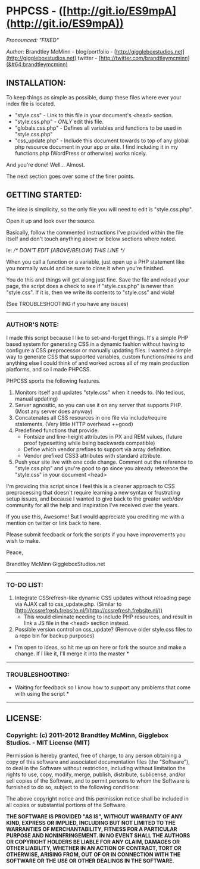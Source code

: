 # PHPCSS - ([http://git.io/ES9mpA](http://git.io/ES9mpA))

*Pronounced: "FIXED"*

*Author:* Brandtley McMinn -
blog/portfolio - [http://giggleboxstudios.net](http://giggleboxstudios.net)
twitter - [http://twitter.com/brandtleymcminn](&#64;brandtleymcminn)


## INSTALLATION:
To keep things as simple as possible, dump these files where ever your index file is located.

+ "style.css" - Link to this file in your document's &lt;head&gt; section.
+ "style.css.php" - *ONLY* edit this file.
+ "globals.css.php" - Defines all variables and functions to be used in "style.css.php"
+ "css_update.php" - Include this document towards to top of any global php resource document in your app or site. I find including it in my functions.php (WordPress or otherwise) works nicely.

And you're done! Well... Almost.

The next section goes over some of the finer points.


## GETTING STARTED:
The idea is simplicity, so the only file you will need to edit is "style.css.php".

Open it up and look over the source.

Basically, follow the commented instructions I've provided within the file itself and don't touch anything above or below sections where noted.

ie: _/* DON'T EDIT [ABOVE/BELOW] THIS LINE */_

When you call a function or a variable, just open up a PHP statement like you normally would and be sure to close it when you're finished.

You do this and things will get along just fine. Save the file and reload your page, the script does a check to see if "style.css.php" is newer than "style.css". If it is, then we write its contents to "style.css" and viola!

(See TROUBLESHOOTING if you have any issues)


- - -


### AUTHOR'S NOTE:
I made this script because I like to set-and-forget things. It's a simple PHP based system for generating CSS in a dynamic fashion without having to configure a CSS preprocessor or manually updating files. I wanted a simple way to generate CSS that supported variables, custom functions/mixins and anything else I could think of and worked across all of my main production platforms, and so I made PHPCSS.

PHPCSS sports the following features.

1. Monitors itself and updates "style.css" when it needs to. (No tedious, manual updating)
2. Server agnositic, so you can use it on any server that supports PHP. (Most any server does anyway)
3. Concatenates all CSS resources in one file via include/require statements. (Very little HTTP overhead ++good)
4. Predefined functions that provide:
    - Fontsize and line-height attributes in PX and REM values, (future proof typesetting while being backwards compatible)
    - Define which vendor prefixes to support via array definition.
    - Vendor prefixed CSS3 attributes with standard attribute.
5. Push your site live with one code change. Comment out the reference to "style.css.php" and you're good to go since you already reference the "style.css" in your document &lt;head&gt;

I'm providing this script since I feel this is a cleaner approach to CSS preprocessing that doesn't require learning a new syntax or frustrating setup issues, and because I wanted to give back to the greater web/dev community for all the help and inspiration I've received over the years.

If you use this, Awesome! But I would appreciate you crediting me with a mention on twitter or link back to here.

Please submit feedback or fork the scripts if you have improvements you wish to make.

Peace,

Brandtley McMinn
GiggleboxStudios.net


- - -


### TO-DO LIST:

1. Integrate CSSrefresh-like dynamic CSS updates without reloading page via AJAX call to css_update.php. (Similar to [http://cssrefresh.frebsite.nl/](http://cssrefresh.frebsite.nl/))
    - This would eliminate needing to include PHP resources, and result in link a JS file in the &lt;head&gt; section instead.
2. Possible version control on css_update? (Remove older style.css files to a repo bin for backup purposes)

* I'm open to ideas, so hit me up on here or fork the source and make a change. If I like it, I'll merge it into the master *


- - -


### TROUBLESHOOTING:
* Waiting for feedback so I know how to support any problems that come with using the script *


- - -

## LICENSE:

### Copyright: (c) 2011-2012 Brandtley McMinn, Gigglebox Studios. - MIT License (MIT)

Permission is hereby granted, free of charge, to any person obtaining a copy of this software and associated documentation files (the "Software"), to deal in the Software without restriction, including without limitation the rights to use, copy, modify, merge, publish, distribute, sublicense, and/or sell copies of the Software, and to permit persons to whom the Software is furnished to do so, subject to the following conditions:

The above copyright notice and this permission notice shall be included in all copies or substantial portions of the Software.

__THE SOFTWARE IS PROVIDED "AS IS", WITHOUT WARRANTY OF ANY KIND, EXPRESS OR IMPLIED, INCLUDING BUT NOT LIMITED TO THE WARRANTIES OF MERCHANTABILITY, FITNESS FOR A PARTICULAR PURPOSE AND NONINFRINGEMENT. IN NO EVENT SHALL THE AUTHORS OR COPYRIGHT HOLDERS BE LIABLE FOR ANY CLAIM, DAMAGES OR OTHER LIABILITY, WHETHER IN AN ACTION OF CONTRACT, TORT OR OTHERWISE, ARISING FROM, OUT OF OR IN CONNECTION WITH THE SOFTWARE OR THE USE OR OTHER DEALINGS IN THE SOFTWARE.__
